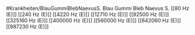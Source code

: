 #Krankheiten/BlauGummiBlebNaevusS.
Blau Gummi Bleb Naevus S.
[[80 Hz (E)]]
[[240 Hz (E)]]
[[4220 Hz (E)]]
[[12710 Hz (E)]]
[[92500 Hz (E)]]
[[325160 Hz (E)]]
[[400000 Hz (E)]]
[[560000 Hz (E)]]
[[642060 Hz (E)]]
[[987230 Hz (E)]]